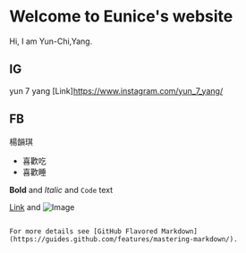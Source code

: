 # Welcome to Eunice's website

Hi, I am Yun-Chi,Yang.



## IG
yun 7 yang
[Link]https://www.instagram.com/yun_7_yang/
## FB
楊韻琪

- 喜歡吃
- 喜歡睡



**Bold** and _Italic_ and `Code` text

[Link](url) and ![Image](src)
```

For more details see [GitHub Flavored Markdown](https://guides.github.com/features/mastering-markdown/).

